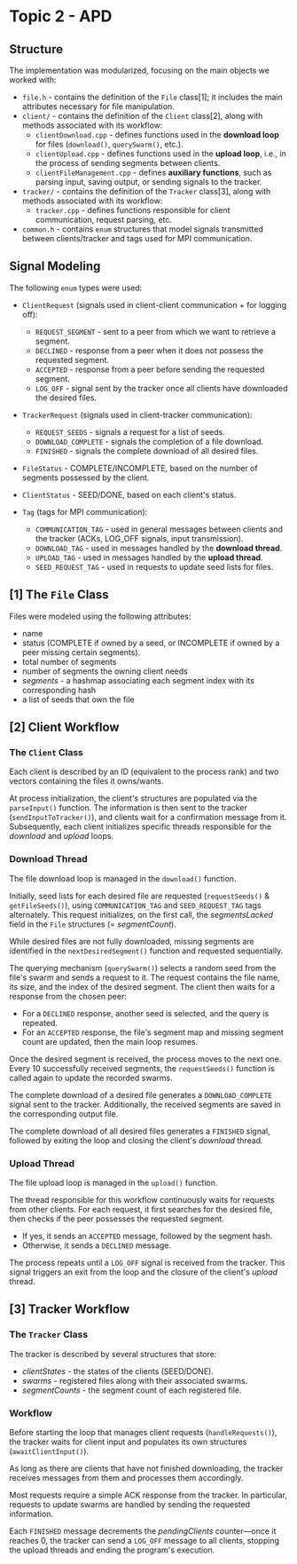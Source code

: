 # Topic 2 - APD

## Structure

The implementation was modularized, focusing on the main objects we worked with:

- `file.h` - contains the definition of the `File` class[1]; it includes the main attributes necessary for file manipulation.
- `client/` - contains the definition of the `Client` class[2], along with methods associated with its workflow:
  - `clientDownload.cpp` - defines functions used in the **download loop** for files (`download()`, `querySwarm()`, etc.).
  - `clientUpload.cpp` - defines functions used in the **upload loop**, i.e., in the process of sending segments between clients.
  - `clientFileManagement.cpp` - defines **auxiliary functions**, such as parsing input, saving output, or sending signals to the tracker.
- `tracker/` - contains the definition of the `Tracker` class[3], along with methods associated with its workflow:
  - `tracker.cpp` - defines functions responsible for client communication, request parsing, etc.
- `common.h` - contains `enum` structures that model signals transmitted between clients/tracker and tags used for MPI communication.

## Signal Modeling

The following `enum` types were used:

- `ClientRequest` (signals used in client-client communication + for logging off):
  - `REQUEST_SEGMENT` - sent to a peer from which we want to retrieve a segment.
  - `DECLINED` - response from a peer when it does not possess the requested segment.
  - `ACCEPTED` - response from a peer before sending the requested segment.
  - `LOG_OFF` - signal sent by the tracker once all clients have downloaded the desired files.

- `TrackerRequest` (signals used in client-tracker communication):
  - `REQUEST_SEEDS` - signals a request for a list of seeds.
  - `DOWNLOAD_COMPLETE` - signals the completion of a file download.
  - `FINISHED` - signals the complete download of all desired files.

- `FileStatus` - COMPLETE/INCOMPLETE, based on the number of segments possessed by the client.

- `ClientStatus` - SEED/DONE, based on each client's status.

- `Tag` (tags for MPI communication):
  - `COMMUNICATION_TAG` - used in general messages between clients and the tracker (ACKs, LOG_OFF signals, input transmission).
  - `DOWNLOAD_TAG` - used in messages handled by the **download thread**.
  - `UPLOAD_TAG` - used in messages handled by the **upload thread**.
  - `SEED_REQUEST_TAG` - used in requests to update seed lists for files.

## [1] The `File` Class

Files were modeled using the following attributes:

- name
- status (COMPLETE if owned by a seed, or INCOMPLETE if owned by a peer missing certain segments).
- total number of segments
- number of segments the owning client needs
- *segments* - a hashmap associating each segment index with its corresponding hash
- a list of seeds that own the file

## [2] Client Workflow

### The `Client` Class

Each client is described by an ID (equivalent to the process rank) and two vectors containing the files it owns/wants.

At process initialization, the client's structures are populated via the `parseInput()` function. The information is then sent to the tracker (`sendInputToTracker()`), and clients wait for a confirmation message from it. Subsequently, each client initializes specific threads responsible for the *download* and *upload* loops.

### Download Thread

The file download loop is managed in the `download()` function.

Initially, seed lists for each desired file are requested (`requestSeeds()` & `getFileSeeds()`), using `COMMUNICATION_TAG` and `SEED_REQUEST_TAG` tags alternately. This request initializes, on the first call, the *segmentsLacked* field in the `File` structures (= *segmentCount*).

While desired files are not fully downloaded, missing segments are identified in the `nextDesiredSegment()` function and requested sequentially.

The querying mechanism (`querySwarm()`) selects a random seed from the file's swarm and sends a request to it. The request contains the file name, its size, and the index of the desired segment. The client then waits for a response from the chosen peer:

- For a `DECLINED` response, another seed is selected, and the query is repeated.
- For an `ACCEPTED` response, the file's segment map and missing segment count are updated, then the main loop resumes.

Once the desired segment is received, the process moves to the next one. Every 10 successfully received segments, the `requestSeeds()` function is called again to update the recorded swarms.

The complete download of a desired file generates a `DOWNLOAD_COMPLETE` signal sent to the tracker. Additionally, the received segments are saved in the corresponding output file.

The complete download of all desired files generates a `FINISHED` signal, followed by exiting the loop and closing the client's *download* thread.

### Upload Thread

The file upload loop is managed in the `upload()` function.

The thread responsible for this workflow continuously waits for requests from other clients. For each request, it first searches for the desired file, then checks if the peer possesses the requested segment.

- If yes, it sends an `ACCEPTED` message, followed by the segment hash.
- Otherwise, it sends a `DECLINED` message.

The process repeats until a `LOG_OFF` signal is received from the tracker. This signal triggers an exit from the loop and the closure of the client's *upload* thread.

## [3] Tracker Workflow

### The `Tracker` Class

The tracker is described by several structures that store:

- *clientStates* - the states of the clients (SEED/DONE).
- *swarms* - registered files along with their associated swarms.
- *segmentCounts* - the segment count of each registered file.

### Workflow

Before starting the loop that manages client requests (`handleRequests()`), the tracker waits for client input and populates its own structures (`awaitClientInput()`).

As long as there are clients that have not finished downloading, the tracker receives messages from them and processes them accordingly.

Most requests require a simple ACK response from the tracker. In particular, requests to update swarms are handled by sending the requested information.

Each `FINISHED` message decrements the *pendingClients* counter—once it reaches 0, the tracker can send a `LOG_OFF` message to all clients, stopping the upload threads and ending the program's execution.
